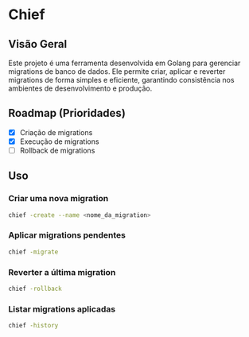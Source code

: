 # Chief

## Visão Geral

Este projeto é uma ferramenta desenvolvida em Golang para gerenciar migrations de banco de dados. Ele permite criar, aplicar e reverter migrations de forma simples e eficiente, garantindo consistência nos ambientes de desenvolvimento e produção.

## Roadmap (Prioridades)

- [x] Criação de migrations
- [x] Execução de migrations
- [ ] Rollback de migrations

## Uso

### Criar uma nova migration

```sh
chief -create --name <nome_da_migration>
```

### Aplicar migrations pendentes

```sh
chief -migrate
```

### Reverter a última migration

```sh
chief -rollback
```

### Listar migrations aplicadas

```sh
chief -history
```
